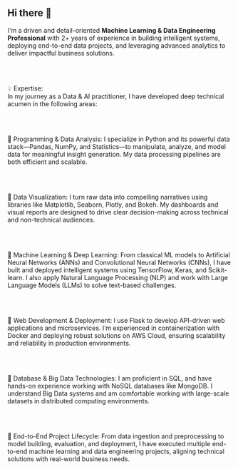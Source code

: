 ## Hi there 👋
I'm a driven and detail-oriented <b>Machine Learning & Data Engineering Professional</b> with 2+ years of experience in building intelligent systems, deploying end-to-end data projects, and leveraging advanced analytics to deliver impactful business solutions.

<br><br>

💡 Expertise:<br>
In my journey as a Data & AI practitioner, I have developed deep technical acumen in the following areas:

<br><br>

🔹 Programming & Data Analysis: I specialize in Python and its powerful data stack—Pandas, NumPy, and Statistics—to manipulate, analyze, and model data for meaningful insight generation. My data processing pipelines are both efficient and scalable.

<br><br>

🔹 Data Visualization: I turn raw data into compelling narratives using libraries like Matplotlib, Seaborn, Plotly, and Bokeh. My dashboards and visual reports are designed to drive clear decision-making across technical and non-technical audiences.

<br><br>

🔹 Machine Learning & Deep Learning: From classical ML models to Artificial Neural Networks (ANNs) and Convolutional Neural Networks (CNNs), I have built and deployed intelligent systems using TensorFlow, Keras, and Scikit-learn. I also apply Natural Language Processing (NLP) and work with Large Language Models (LLMs) to solve text-based challenges.

<br><br>

🔹 Web Development & Deployment: I use Flask to develop API-driven web applications and microservices. I’m experienced in containerization with Docker and deploying robust solutions on AWS Cloud, ensuring scalability and reliability in production environments.

<br><br>

🔹 Database & Big Data Technologies: I am proficient in SQL, and have hands-on experience working with NoSQL databases like MongoDB. I understand Big Data systems and am comfortable working with large-scale datasets in distributed computing environments.

<br><br>

🔹 End-to-End Project Lifecycle: From data ingestion and preprocessing to model building, evaluation, and deployment, I have executed multiple end-to-end machine learning and data engineering projects, aligning technical solutions with real-world business needs.
<!--
**bhaveshmina23/bhaveshmina23** is a ✨ _special_ ✨ repository because its `README.md` (this file) appears on your GitHub profile.

Here are some ideas to get you started:

- 🔭 I’m currently working on ...
- 🌱 I’m currently learning ...
- 👯 I’m looking to collaborate on ...
- 🤔 I’m looking for help with ...
- 💬 Ask me about ...
- 📫 How to reach me: ...
- 😄 Pronouns: ...
- ⚡ Fun fact: ...
-->
